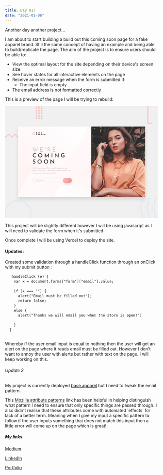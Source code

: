 ```yaml
---
title: Day 91!
date: "2021-01-06"
---
```

Another day another project...

I am  about to start building a  build out this coming soon page  for a fake apparel brand. Still the same concept of having an example and being able to build/replicate the page.
The aim of the project is to ensure users should be able to:

- View the optimal layout for the site depending on their device's screen size
- See hover states for all interactive elements on the page
- Receive an error message when the form is submitted if:
  - The input field is empty
- The email address is not formatted correctly



This is a preview of the page I will be trying to rebuild: 

![Preview](./preview.jpg)

This project will be slightly different however I will be using javascript as I will need to validate the form when it's submitted.

Once complete I will be using Vercel to deploy the site.

#### Updates:

Created some validation through a handleClick function through an onClick with my submit button :

```
   handleClick (e) {
    var x = document.forms["form"]["email"].value;

    if (x === "") {
      alert("Email must be filled out");
      return false;
    }
    else {
      alert("Thanks we will email you when the store is open!")

    }
  }
  
```

Whereby if the user email input is equal to nothing then the user will get an alert on the page where it reads email must be filled out. 
However I don't want to annoy the user with alerts but rather with text on the page. 
I will keep working on this.


###### Update 2

My project is currently deployed [base apparel](https://base-apparel.jokale.vercel.app/) but I need to tweak the email pattern.

This [Mozilla attribute patterns](https://developer.mozilla.org/en-US/docs/Web/HTML/Attributes/pattern) link has been helpful in helping distinguish what pattern I need to ensure that only specific things are passed through.
I also didn't realise that these attributes come with automated 'effects' for lack of a better term. Meaning when I give my input a specific pattern to follow if the user inputs something that does not match this input then a little error will come up on the page which is great!


##### My links 
[Medium](https://medium.com/@kalemajoanna)

[LinkedIn](https://www.linkedin.com/in/joanna-e-kalema-a5a5b4136/)

[Portfolio](https://joannathedeveloper.netlify.app/)

